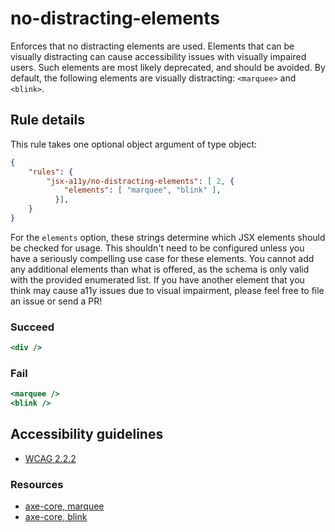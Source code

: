 # no-distracting-elements

Enforces that no distracting elements are used. Elements that can be visually distracting can cause accessibility issues
with visually impaired users. Such elements are most likely deprecated, and should be avoided. By default, the following
elements are visually distracting: `<marquee>` and `<blink>`.

## Rule details

This rule takes one optional object argument of type object:

```json
{
    "rules": {
        "jsx-a11y/no-distracting-elements": [ 2, {
            "elements": [ "marquee", "blink" ],
          }],
    }
}
```

For the `elements` option, these strings determine which JSX elements should be checked for usage. This shouldn't need
to be configured unless you have a seriously compelling use case for these elements. You cannot add any additional
elements than what is offered, as the schema is only valid with the provided enumerated list. If you have another
element that you think may cause a11y issues due to visual impairment, please feel free to file an issue or send a PR!

### Succeed

```jsx
<div />
```

### Fail

```jsx
<marquee />
<blink />
```

## Accessibility guidelines

- [WCAG 2.2.2](https://www.w3.org/WAI/WCAG21/Understanding/pause-stop-hide)

### Resources

- [axe-core, marquee](https://dequeuniversity.com/rules/axe/3.2/marquee)
- [axe-core, blink](https://dequeuniversity.com/rules/axe/3.2/blink)
